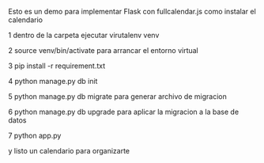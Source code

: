 Esto es un demo para implementar Flask con fullcalendar.js
como instalar el calendario

1 dentro de la carpeta ejecutar virutalenv venv

2 source venv/bin/activate para arrancar el entorno virtual

3 pip install -r requirement.txt

4 python manage.py db init

5 python manage.py db migrate para generar archivo de migracion

6 python manage.py db upgrade para aplicar la migracion a la base de datos

7 python app.py

y listo un calendario para organizarte  
